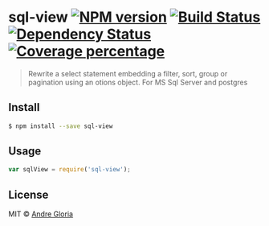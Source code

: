 # sql-view [![NPM version][npm-image]][npm-url] [![Build Status][travis-image]][travis-url] [![Dependency Status][daviddm-image]][daviddm-url] [![Coverage percentage][coveralls-image]][coveralls-url]
> Rewrite a select statement embedding a filter, sort, group or pagination using an otions object.
 For MS Sql Server and postgres


## Install

```sh
$ npm install --save sql-view
```


## Usage

```js
var sqlView = require('sql-view');

```

## License

MIT © [Andre Gloria]()


[npm-image]: https://badge.fury.io/js/sql-view.svg
[npm-url]: https://npmjs.org/package/sql-view
[travis-image]: https://travis-ci.org/andrglo/sql-view.svg?branch=master
[travis-url]: https://travis-ci.org/andrglo/sql-view
[daviddm-image]: https://david-dm.org/andrglo/sql-view.svg?theme=shields.io
[daviddm-url]: https://david-dm.org/andrglo/sql-view
[coveralls-image]: https://coveralls.io/repos/andrglo/sql-view/badge.svg
[coveralls-url]: https://coveralls.io/r/andrglo/sql-view
